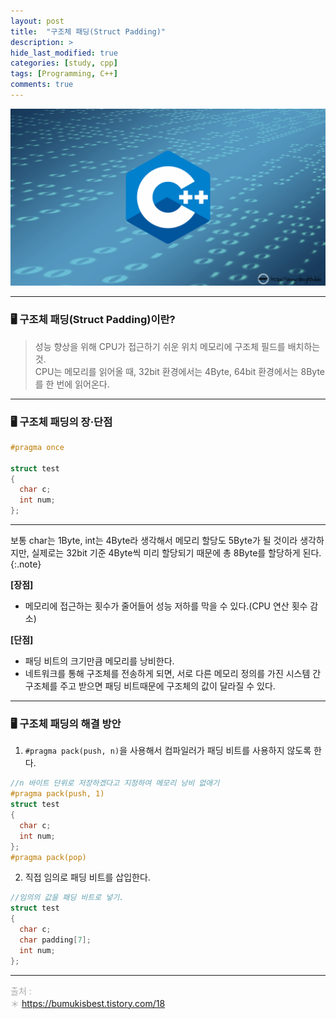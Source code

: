 ```yaml
---
layout: post
title:  "구조체 패딩(Struct Padding)"
description: > 
hide_last_modified: true
categories: [study, cpp]
tags: [Programming, C++]
comments: true
---
```


<p align="center">
  <img src="../../../assets/img/blog/cpp/cpp_img.png">
</p>

----
### 🖥️ 구조체 패딩(Struct Padding)이란?
> 성능 향상을 위해 CPU가 접근하기 쉬운 위치 메모리에 구조체 필드를 배치하는 것. <br>
CPU는 메모리를 읽어올 때, 32bit 환경에서는 4Byte, 64bit 환경에서는 8Byte를 한 번에 읽어온다.

----
### 🖥️ 구조체 패딩의 장·단점

```cpp
#pragma once

struct test 
{
  char c;
  int num; 
};

```
----
보통 char는 1Byte, int는 4Byte라 생각해서 메모리 할당도 5Byte가 될 것이라 생각하지만, 실제로는 32bit 기준 4Byte씩 미리 할당되기 때문에 총 8Byte를 할당하게 된다. <br>
{:.note}

**[장점]** <br>
- 메모리에 접근하는 횟수가 줄어들어 성능 저하를 막을 수 있다.(CPU 연산 횟수 감소)

**[단점]** <br>
- 패딩 비트의 크기만큼 메모리를 낭비한다.
- 네트워크를 통해 구조체를 전송하게 되면, 서로 다른 메모리 정의를 가진 시스템 간 구조체를 주고 받으면 패딩 비트때문에 구조체의 값이 달라질 수 있다.

----
### 🖥️ 구조체 패딩의 해결 방안

1. `#pragma pack(push, n)`을 사용해서 컴파일러가 패딩 비트를 사용하지 않도록 한다.

```cpp
//n 바이트 단위로 저장하겠다고 지정하여 메모리 낭비 없애기
#pragma pack(push, 1)
struct test 
{
  char c;
  int num; 
};
#pragma pack(pop)
```

2. 직접 임의로 패딩 비트를 삽입한다.
```cpp
//임의의 값을 패딩 비트로 넣기.
struct test 
{
  char c;
  char padding[7];
  int num; 
};
```

---- 
<span style="color:darkgray; font-size:14px;"> 출처 : <br>
＊ https://bumukisbest.tistory.com/18 <br>
</span>



